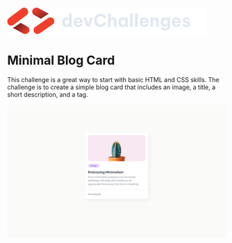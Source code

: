 <a href="https://devchallenges.io/" target="_blank"><img src="./images/logo.svg" alt="logo" /></a>

<h1><a href="https://devchallenges.io/challenge/27" target="_blank"></a>Minimal Blog Card</a></h1>

<p>This challenge is a great way to start with basic HTML and CSS skills. The challenge is to create a simple blog card that includes an image, a title, a short description, and a tag.</p>

<img src="./design/desktop.png" alt="result in desktop">
